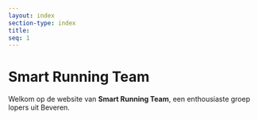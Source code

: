 ```yaml
---
layout: index
section-type: index
title:
seq: 1
---
```


# Smart Running Team

Welkom op de website van **Smart Running Team**, een enthousiaste groep lopers uit Beveren.
